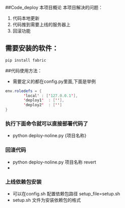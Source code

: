##Code_deploy 本项目概论
本项目解决的问题：

1. 代码本地更新
2. 代码推到需要上线的服务器上
3. 回滚功能

## 需要安装的软件：

```java
pip install fabric
```
##代码使用方法：

* 需要定义的都在config.py里面,下面是举例

```java
env.roledefs = {
        'local' : ['127.0.0.1'],
        'deploy1'  : [''],
        'deploy2'  : ['']
}

```
### 执行下面命令就可以直接部署代码了
* python deploy-noline.py {项目名称}

### 回滚代码
* python deploy-noline.py 项目名称 revert
* 

### 上线依赖包安装
* 可以在config.sh 配置依赖包路径 setup_file=setup.sh
* setup.sh 文件为安装依赖包的格式
